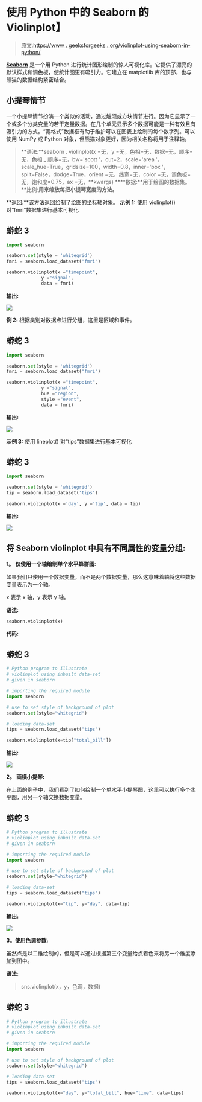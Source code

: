 # 使用 Python 中的 Seaborn 的 Violinplot】

> 原文:[https://www . geeksforgeeks . org/violinplot-using-seaborn-in-python/](https://www.geeksforgeeks.org/violinplot-using-seaborn-in-python/)

[**Seaborn**](https://www.geeksforgeeks.org/introduction-to-seaborn-python/) 是一个用 Python 进行统计图形绘制的惊人可视化库。它提供了漂亮的默认样式和调色板，使统计图更有吸引力。它建立在 matplotlib 库的顶部，也与熊猫的数据结构紧密结合。

## 小提琴情节

一个小提琴情节扮演一个类似的活动，通过触须或方块情节进行。因为它显示了一个或多个分类变量的若干定量数据。在几个单元显示多个数据可能是一种有效且有吸引力的方式。“宽格式”数据框有助于维护可以在图表上绘制的每个数字列。可以使用 NumPy 或 Python 对象，但熊猫对象更好，因为相关名称将用于注释轴。

> **语法:**seaborn . violinplot(x =无，y =无，色相=无，数据=无，顺序=无，色相 _ 顺序=无，bw='scott '，cut=2，scale='area '，scale_hue=True，gridsize=100，width=0.8，inner='box '，split=False，dodge=True，orient =无，线宽=无，color =无，调色板=无，饱和度=0.75，ax =无，**kwargs)
>  ****数据:**用于绘图的数据集。
> **比例:**用来缩放每把小提琴宽度的方法。**

**返回:**该方法返回绘制了绘图的坐标轴对象。
**示例 1:** 使用 violinplot()
对“fmri”数据集进行基本可视化

## 蟒蛇 3

```py
import seaborn

seaborn.set(style = 'whitegrid')
fmri = seaborn.load_dataset("fmri")

seaborn.violinplot(x ="timepoint",
             y ="signal",
             data = fmri)
```

**输出:**

![](img/0d14cff80781feaa4f1b0c71bbab6bd5.png)

**例 2:** 根据类别对数据点进行分组，这里是区域和事件。

## 蟒蛇 3

```py
import seaborn

seaborn.set(style = 'whitegrid')
fmri = seaborn.load_dataset("fmri")

seaborn.violinplot(x ="timepoint",
             y ="signal",
             hue ="region",
             style ="event",
             data = fmri)
```

**输出:**

![](img/1a7db6217731272c651fa05698317df5.png)

**示例 3:** 使用 lineplot()
对“tips”数据集进行基本可视化

## 蟒蛇 3

```py
import seaborn

seaborn.set(style = 'whitegrid') 
tip = seaborn.load_dataset('tips')

seaborn.violinplot(x ='day', y ='tip', data = tip)
```

**输出:**

![](img/13addcb0966631f9def174d47c8eef5a.png)

## 将 Seaborn violinplot 中具有不同属性的变量分组:

**1。** **仅使用一个轴绘制单个水平蜂群图:**

如果我们只使用一个数据变量，而不是两个数据变量，那么这意味着轴将这些数据变量表示为一个轴。

x 表示 x 轴，y 表示 y 轴。

**语法:**

```py
seaborn.violinplot(x)

```

**代码:**

## 蟒蛇 3

```py
# Python program to illustrate
# violinplot using inbuilt data-set
# given in seaborn

# importing the required module
import seaborn

# use to set style of background of plot
seaborn.set(style="whitegrid")

# loading data-set
tips = seaborn.load_dataset("tips")

seaborn.violinplot(x=tip["total_bill"])
```

**输出:**

![](img/a50a7be10d0948f7ee67e99a99fd9b48.png)

**2。** **画横小提琴:**

在上面的例子中，我们看到了如何绘制一个单水平小提琴图，这里可以执行多个水平图，用另一个轴交换数据变量。

## 蟒蛇 3

```py
# Python program to illustrate
# violinplot using inbuilt data-set
# given in seaborn

# importing the required module
import seaborn

# use to set style of background of plot
seaborn.set(style="whitegrid")

# loading data-set
tips = seaborn.load_dataset("tips")

seaborn.violinplot(x="tip", y="day", data=tip)
```

**输出:**

![](img/9a3b65ee5f0e787243eabaa8a549096b.png)

**3。使用色调参数:**

虽然点是以二维绘制的，但是可以通过根据第三个变量给点着色来将另一个维度添加到图中。

**语法:**

> sns.violinplot(x，y，色调，数据)

## 蟒蛇 3

```py
# Python program to illustrate
# violinplot using inbuilt data-set
# given in seaborn

# importing the required module
import seaborn

# use to set style of background of plot
seaborn.set(style="whitegrid")

# loading data-set
tips = seaborn.load_dataset("tips")

seaborn.violinplot(x="day", y="total_bill", hue="time", data=tips)
```